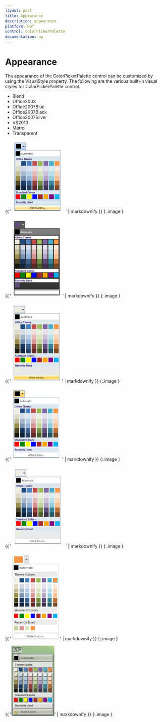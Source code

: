 ```yaml
---
layout: post
title: Appearance
description: appearance
platform: wpf
control: ColorPickerPalette
documentation: ug
---
```


# Appearance

The appearance of the ColorPickerPalette control can be customized by using the VisualStyle property. The following are the various built-in visual styles for ColorPickerPalette control.

* Blend
* Office2003
* Office2007Blue
* Office2007Black
* Office2007Silver
* VS2010
* Metro
* Transparent



{{ '![](Appearance_images/Appearance_img1.png)' | markdownify }}
{:.image }




{{ '![](Appearance_images/Appearance_img2.png)' | markdownify }}
{:.image }




{{ '![](Appearance_images/Appearance_img3.png)' | markdownify }}
{:.image }




{{ '![](Appearance_images/Appearance_img4.png)' | markdownify }}
{:.image }




{{ '![](Appearance_images/Appearance_img5.png)' | markdownify }}
{:.image }




{{ '![](Appearance_images/Appearance_img6.png)' | markdownify }}
{:.image }




{{ '![](Appearance_images/Appearance_img7.png)' | markdownify }}
{:.image }





